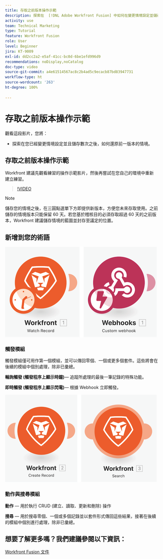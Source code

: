 ```yaml
---
title: 存取之前版本操作示範
description: 探索在  [!DNL Adobe Workfront Fusion] 中如何在變更情境設定並儲存之後還原成之前版本。
activity: use
team: Technical Marketing
type: Tutorial
feature: Workfront Fusion
role: User
level: Beginner
jira: KT-9009
exl-id: dd2cc2a2-e5af-41cc-bc0d-6be1efd996d9
recommendations: noDisplay,noCatalog
doc-type: video
source-git-commit: a4e61514567ac8c2b4ad5c9ecacb87bd83947731
workflow-type: ht
source-wordcount: '263'
ht-degree: 100%

---
```


# 存取之前版本操作示範

觀看這段影片，您將：

* 探索在您已經變更情境設定並且儲存數次之後，如何還原前一版本的情境。

## 存取之前版本操作示範

Workfront 建議先觀看練習的操作示範影片，然後再嘗試在您自己的環境中重新建立練習。

>[!VIDEO](https://video.tv.adobe.com/v/335268/?quality=12&learn=on)

>[!NOTE]
>
>儲存您的情境之後，在三圓點選單下方即提供新版本，方便您未來存取使用。之前儲存的情境版本只能保留 60 天。若您基於稽核目的必須存取超過 60 天的之前版本，Workfront 建議儲存情境的藍圖並封存至議定的位置。


## 新增到您的術語

![影像顯示觀看記錄與自訂 Webhook 模組](assets/understand-the-basics-3.png)

### 觸發模組

觸發模組僅可用作第一個模組，並可以傳回零個、一個或更多個套件。這些將會在後續的模組中個別處理，除非已彙總。

**輪詢觸發 (觸發程序上顯示時鐘)**— 追蹤所處理的最後一筆記錄的特殊功能。

**即時觸發 (觸發程序上顯示閃電)**— 根據 Webhook 立即觸發。

![影像顯示建立記錄和搜尋模組](assets/understand-the-basics-4.png)

### 動作與搜尋模組

**動作** — 用於執行 CRUD (建立、讀取、更新和刪除) 操作

**搜尋** — 用於搜尋零個、一個或多個記錄並以套件形式傳回這些結果，接著在後續的模組中個別進行處理，除非已彙總。

## 想要了解更多嗎？我們建議參閱以下資訊：

[Workfront Fusion 文件](https://experienceleague.adobe.com/docs/workfront/using/adobe-workfront-fusion/workfront-fusion-2.html?lang=zh-Hant)
